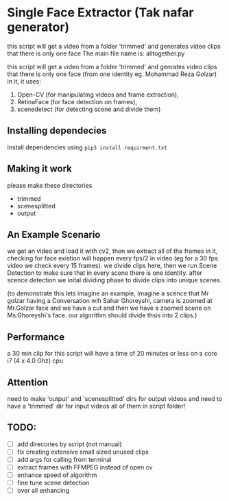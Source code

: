 # Single Face Extractor (Tak nafar generator)
this script will get a video from a folder 'trimmed' and generates video  clips that there is only one face 
The main file name is: alltogether.py 

this script will get a video from a folder 'trimmed' and genrates video 
clips that there is only one face (from one identity eg. Mohammad Reza Golzar) in it,
it uses:  
1. Open-CV (for manipulating videos and frame extraction),
2. RetinaFace (for face detection on frames),
3. scenedetect (for detecting scene and divide them)

## Installing dependecies
Install dependencies using ``` pip3 install requirment.txt ```

## Making it work
please make these directories
- trimmed
- scenesplitted
- output

## An Example Scenario
we get an video and load it with cv2, then we extract all of the frames in it, checking
for face existion will happen every fps/2 in video (eg for a 30 fps video we check every
 15 frames). we divide clips here, then we run Scene Detection to make sure that in every
scene there is one identity.
after scence detection we inital dividing phase to divide clips into unique scenes. 

(to demonstrate this lets imagine an example, imagine a scence
that Mr golzar having a Conversation wih Sahar Ghoreyshi, camera is zoomed at Mr.Golzar face
and we have a cut and then we have a zoomed scene on Ms.Ghoreyshi's face. our algorithm should
divide thsis into 2 clips.)


## Performance
a 30 min clip for this script will have a time of 20 minutes or less on a core i7 (4 x 4.0 Ghz) cpu 


## Attention
need to make 'output' and 'scenesplitted' dirs for output videos 
and need to have a 'trimmed' dir for input videos
all of them in script folder!


## TODO: 
- [ ] add direcories by script (not manual)
- [ ] fix creating extensive small sized unused clips
- [ ] add args for calling from terminal
- [ ] extract frames with FFMPEG instead of open cv
- [ ] enhance speed of algorithm
- [ ] fine tune scene detection
- [ ] over all enhancing
